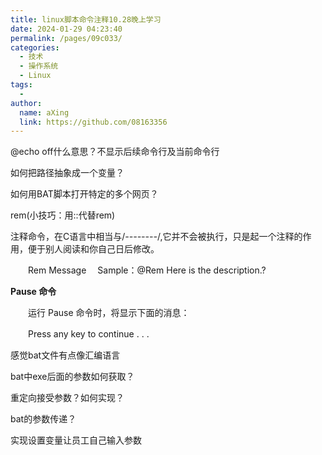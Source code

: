 ```yaml
---
title: linux脚本命令注释10.28晚上学习
date: 2024-01-29 04:23:40
permalink: /pages/09c033/
categories:
  - 技术
  - 操作系统
  - Linux
tags:
  - 
author: 
  name: aXing
  link: https://github.com/08163356
---
```


@echo off什么意思？不显示后续命令行及当前命令行	

如何把路径抽象成一个变量？

如何用BAT脚本打开特定的多个网页？

rem(小技巧：用::代替rem)

注释命令，在C语言中相当与/*--------*/,它并不会被执行，只是起一个注释的作用，便于别人阅读和你自己日后修改。

　　Rem Message 
 　Sample：@Rem Here is the description.?

**Pause 命令**

<!-- more -->
　　运行 Pause 命令时，将显示下面的消息：

　　Press any key to continue . . . 

感觉bat文件有点像汇编语言

bat中exe后面的参数如何获取？



重定向接受参数？如何实现？



bat的参数传递？

实现设置变量让员工自己输入参数